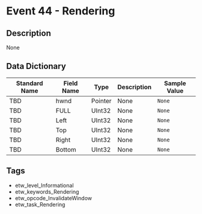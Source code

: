 # Event 44 - Rendering

## Description
None

## Data Dictionary
|Standard Name|Field Name|Type|Description|Sample Value|
|---|---|---|---|---|
|TBD|hwnd|Pointer|None|`None`|
|TBD|FULL|UInt32|None|`None`|
|TBD|Left|UInt32|None|`None`|
|TBD|Top|UInt32|None|`None`|
|TBD|Right|UInt32|None|`None`|
|TBD|Bottom|UInt32|None|`None`|

## Tags
* etw_level_Informational
* etw_keywords_Rendering
* etw_opcode_InvalidateWindow
* etw_task_Rendering